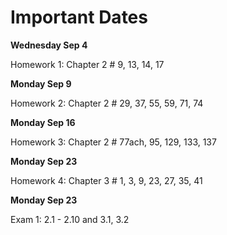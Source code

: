 # Important Dates

**Wednesday Sep 4**

Homework 1: Chapter 2 # 9, 13, 14, 17

**Monday Sep 9**

Homework 2: Chapter 2 # 29, 37, 55, 59, 71, 74

**Monday Sep 16**

Homework 3: Chapter 2 # 77ach, 95, 129, 133, 137

**Monday Sep 23**

Homework 4: Chapter 3 # 1, 3, 9, 23, 27, 35, 41

**Monday Sep 23**

Exam 1: 2.1 - 2.10 and 3.1, 3.2
